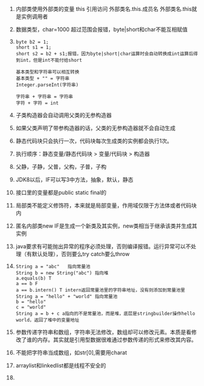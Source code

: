 1. 内部类使用外部类的变量 this 引用访问 外部类名.this.成员名 外部类名.this就是实例调用者
2. 数据类型，char=1000 超过范围会报错，byte|short和char不能互相赋值
3. ```
   byte b2 = 1;
   short s1 = 1;
   short s2 = b2 + s1;报错，因为byte|short|char运算时会自动转换成int运算后得到int，但是int不能付给short
   
   基本类型和字符串可以相互转换
   基本类型 + "" = 字符串
   Integer.parseInt(字符串)
   
   字符串 + 字符串 = 字符串
   字符 + 字符 = int
   ```

4. 子类构造器会自动调用父类的无参构造器
5. 如果父类声明了带参构造器的话，父类的无参构造器就不会自动生成
6. 静态代码块只会执行一次，代码块每次生成类的实例都会执行1次。
7. 执行顺序：静态变量/静态代码块 > 变量/代码块 > 构造器
8. 父静，子静，父普，父构，子普，子构
9. JDK8以后，IF可以写3中方法，抽象，默认，静态
10. 接口里的变量都是public static final的
11. 局部类不能定义修饰符，本来就是局部变量，作用域仅限于方法体或者代码块内
12. 匿名内部类new IF是生成一个新类及其实例，new类相当于继承该类并生成其实例
13. java要求有可能抛出异常的程序必须处理，否则编译报错。运行异常可以不处理（有默认处理），否则要么try catch要么throw
14. ```
    String a = "abc"   指向常量池
    String b = new String("abc") 指向堆
    a.equals(b) T
    a == b F
    a == b.intern() T intern返回常量池里的字符串地址，没有则添加到常量池里
    String a = "hello" + "world" 指向常量池
    b = "hello" 
    c = "world" 
    String a = b + c a指向的不是常量池，而是堆，底层是stringbuilder操作hello world，返回了堆中的变量地址
    ```
15. 参数传递字符串和数组，字符串无法修改，数组却可以修改元素。本质是看修改了谁的内存。其实就是引用型数据很难通过参数传递的形式来修改其内容。
16. 不能把字符串当成数组，如str[0],需要用charat
17. arraylist和linkedlist都是线程不安全的
18. 
